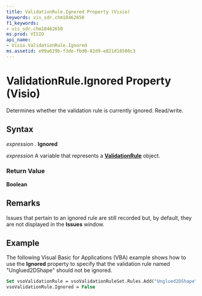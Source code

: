 ```yaml
---
title: ValidationRule.Ignored Property (Visio)
keywords: vis_sdr.chm18462650
f1_keywords:
- vis_sdr.chm18462650
ms.prod: VISIO
api_name:
- Visio.ValidationRule.Ignored
ms.assetid: e99a629b-f3de-fbd0-82d9-e821d18500c3
---
```



# ValidationRule.Ignored Property (Visio)

Determines whether the validation rule is currently ignored. Read/write.


## Syntax

 _expression_ . **Ignored**

 _expression_ A variable that represents a **[ValidationRule](validationrule-object-visio.md)** object.


### Return Value

 **Boolean**


## Remarks

Issues that pertain to an ignored rule are still recorded but, by default, they are not displayed in the  **Issues** window.


## Example

The following Visual Basic for Applications (VBA) example shows how to use the  **Ignored** property to specify that the validation rule named "Unglued2DShape" should not be ignored.


```vb
Set vsoValidationRule = vsoValidationRuleSet.Rules.Add("Unglued2DShape")
vsoValidationRule.Ignored = False
```


